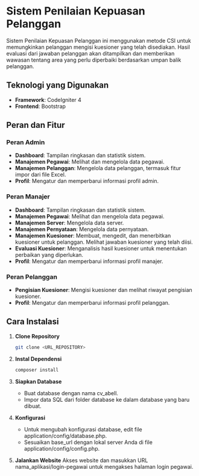 # Sistem Penilaian Kepuasan Pelanggan

Sistem Penilaian Kepuasan Pelanggan ini menggunakan metode CSI untuk memungkinkan pelanggan mengisi kuesioner yang telah disediakan. Hasil evaluasi dari jawaban pelanggan akan ditampilkan dan memberikan wawasan tentang area yang perlu diperbaiki berdasarkan umpan balik pelanggan.

## Teknologi yang Digunakan

-   **Framework**: CodeIgniter 4
-   **Frontend**: Bootstrap

## Peran dan Fitur

### Peran Admin

-   **Dashboard**: Tampilan ringkasan dan statistik sistem.
-   **Manajemen Pegawai**: Melihat dan mengelola data pegawai.
-   **Manajemen Pelanggan**: Mengelola data pelanggan, termasuk fitur impor dari file Excel.
-   **Profil**: Mengatur dan memperbarui informasi profil admin.

### Peran Manajer

-   **Dashboard**: Tampilan ringkasan dan statistik sistem.
-   **Manajemen Pegawai**: Melihat dan mengelola data pegawai.
-   **Manajemen Server**: Mengelola data server.
-   **Manajemen Pernyataan**: Mengelola data pernyataan.
-   **Manajemen Kuesioner**: Membuat, mengedit, dan menerbitkan kuesioner untuk pelanggan. Melihat jawaban kuesioner yang telah diisi.
-   **Evaluasi Kuesioner**: Menganalisis hasil kuesioner untuk menentukan perbaikan yang diperlukan.
-   **Profil**: Mengatur dan memperbarui informasi profil manajer.

### Peran Pelanggan

-   **Pengisian Kuesioner**: Mengisi kuesioner dan melihat riwayat pengisian kuesioner.
-   **Profil**: Mengatur dan memperbarui informasi profil pelanggan.

## Cara Instalasi

1. **Clone Repository**

    ```bash
    git clone <URL_REPOSITORY>
    ```

2. **Instal Dependensi**

    ```bash
    composer install
    ```

3. **Siapkan Database**

    - Buat database dengan nama cv_abell.
    - Impor data SQL dari folder database ke dalam database yang baru dibuat.

4. **Konfigurasi**

    - Untuk mengubah konfigurasi database, edit file application/config/database.php.
    - Sesuaikan base_url dengan lokal server Anda di file application/config/config.php.

5. **Jalankan Website** Akses website dan masukkan URL nama_aplikasi/login-pegawai untuk mengakses halaman login pegawai.
